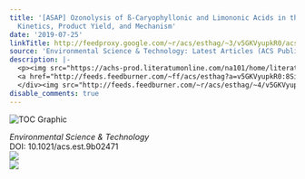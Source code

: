 ```yaml
---
title: '[ASAP] Ozonolysis of ß-Caryophyllonic and Limononic Acids in the Aqueous Phase:
  Kinetics, Product Yield, and Mechanism'
date: '2019-07-25'
linkTitle: http://feedproxy.google.com/~r/acs/esthag/~3/v5GKVyupkR0/acs.est.9b02471
source: 'Environmental Science & Technology: Latest Articles (ACS Publications)'
description: |-
  <p><img src="https://achs-prod.literatumonline.com/na101/home/literatum/publisher/achs/journals/content/esthag/0/esthag.ahead-of-print/acs.est.9b02471/20190725/images/medium/es-2019-02471z_0008.gif" alt="TOC Graphic"/></p><div><cite>Environmental Science & Technology</cite></div><div>DOI: 10.1021/acs.est.9b02471</div><div class="feedflare">
  <a href="http://feeds.feedburner.com/~ff/acs/esthag?a=v5GKVyupkR0:8SiNLlkx3Es:yIl2AUoC8zA"><img src="http://feeds.feedburner.com/~ff/acs/esthag?d=yIl2AUoC8zA" border="0"></img></a>
  </div><img src="http://feeds.feedburner.com/~r/acs/esthag/~4/v5GKVyupkR0" ...
disable_comments: true
---
```

<p><img src="https://achs-prod.literatumonline.com/na101/home/literatum/publisher/achs/journals/content/esthag/0/esthag.ahead-of-print/acs.est.9b02471/20190725/images/medium/es-2019-02471z_0008.gif" alt="TOC Graphic"/></p><div><cite>Environmental Science & Technology</cite></div><div>DOI: 10.1021/acs.est.9b02471</div><div class="feedflare">
<a href="http://feeds.feedburner.com/~ff/acs/esthag?a=v5GKVyupkR0:8SiNLlkx3Es:yIl2AUoC8zA"><img src="http://feeds.feedburner.com/~ff/acs/esthag?d=yIl2AUoC8zA" border="0"></img></a>
</div><img src="http://feeds.feedburner.com/~r/acs/esthag/~4/v5GKVyupkR0" ...